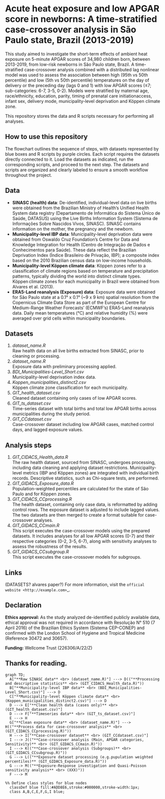 
Acute heat exposure and low APGAR score in newborns: A time-stratified case-crossover analysis in São Paulo state, Brazil (2013-2019)
========================

This study aimed to investigate the short-term effects of ambient heat exposure on 5-minute APGAR scores of 34,980 children born, between 2013-2019, from low-risk newborns in São Paulo state, Brazil. A time-stratified case-crossover analysis combined with a distributed lag nonlinear model was used to assess the association between high (95th vs 50th percentile) and low (5th vs 50th percentile) temperatures on the day of delivery or the preceding day (lags 0 and 1) with low APGAR scores (≤7; sub-categories: 6-7, 3-5, 0-2). Models were stratified by maternal age, race/ethnicity, education, parity, timing of prenatal care initiationaccess, infant sex, delivery mode, municipality-level deprivation and Köppen climate zone. 

This repository stores the data and R scripts necessary for performing all analyses. 

How to use this repository
------------
The flowchart outlines the sequence of steps, with datasets represented by blue boxes and R scripts by purple circles. Each script requires the datasets directly connected to it. Load the datasets as indicated, run the corresponding scripts, and proceed to the next step. The datasets and scripts are organized and clearly labeled to ensure a smooth workflow throughout the project.

Data
------------
* **SINASC (health) data**: De-identified, individual-level data on live births were obtained from the Brazilian Ministry of Health’s Unified Health System data registry (Departamento de Informática do Sistema Único de Saúde, DATASUS) using the Live Births Information System (Sistema de Informações Sobre Nascidos Vivos, SINASC). SINASC contains information on the mother, the pregnancy and the newborn.
* **Municipality-level IBP data**: Municipality-level deprivation data were obtained from Oswaldo Cruz Foundation’s Centre for Data and Knowledge Integration for Health (Centro de Integração de Dados e Conhecimentos para Saúde). These data reflect the Brazilian Deprivation Index (Índice Brasileiro de Privação, IBP); a composite index based on the 2010 Brazilian census data on low-income households.
* **Municipality-level Köppen climate data**: Köppen zones refer to a classification of climate regions based on temperature and precipitation patterns, typically dividing the world into distinct climate types. Köppen climate zones for each municipality in Brazil were obtained from Alvares et al. (2013). 
* **ERA5-Land reanalysis (Exposure) data**: Exposure data were obtained for São Paulo state at a 0.1° x 0.1° (~9 x 9 km) spatial resolution from the Copernicus Climate Data Store as part of the European Centre for Medium-Range Weather Forecasts’ (ECMWF’s) ERA5-Land reanalysis data. Daily mean temperatures (°C) and relative humidity (%) were averaged over grid cells within municipality boundaries.

Datasets
------------
1. *dataset_name.R*  
Raw health data on all live births extracted from SINASC, prior to cleaning or processing.
3. *dataset_name.R*  
Exposure data with preliminary processing applied.
4. *BDI_Municipalities-Level_Short.csv*  
Municipality-level deprivation index data.
5. *Koppen_municipalities_distinct2.csv*  
Köppen climate zone classification for each municipality.
6. *GIT_health_dataset.csv*  
Cleaned dataset containing only cases of low APGAR scores.
7. *GIT_ts_dataset.csv*  
Time-series dataset with total births and total low APGAR births across municipalities during the study period.
8. *GIT_CCdataset.csv*  
Case-crossover dataset including low APGAR cases, matched control days, and lagged exposure values.

Analysis steps
-----
1. *GIT_CIDACS_Health_data.R*  
The raw health dataset, sourced from SINASC, undergoes processing, including data cleaning and applying dataset restrictions. Municipality-level metrics (IBP and Köppen zones) are integrated with individual birth records. Descriptive statistics, such as Chi-square tests, are performed.
2. *GIT_GIDACS_Exposure_data.R*  
Population-weighted percentiles are calculated for the state of São Paulo and for Köppen zones.
3. *GIT_CIDACS_CCprocessing.R*  
The health dataset, containing only case data, is reformatted by adding control rows. The exposure dataset is adjusted to include lagged values. The two datasets are then merged to create a format suitable for case-crossover analyses.
4. *GIT_GIDACS_CCmain.R*  
This script executes the case-crossover models using the prepared datasets. It includes analyses for all low APGAR scores (0-7) and their respective categories (0-2, 3-5, 6-7), along with sensitivity analyses to assess the robustness of the results.
6. *GIT_GIDACS_CCsubgroup.R*  
This script executes the case-crossover models for subgroups.

Links 
-----
(DATASETS? alvares paper?)
For more information, visit the `official website <http://example.com>`_.

Declaration 
----------
**Ethics approval:** As the study analyzed de-identified publicly available data, ethical approval was not required in accordance with Resolução N° 510 (7 April 2016) of the Brazilian Ethics System (Sistema CEP-CONEP) and confirmed with the London School of Hygiene and Tropical Medicine (Reference 30472 and 30657). 

**Funding:** Wellcome Trust (226306/A/22/Z) 

Thanks for reading.
----------


```mermaid
graph TD;
  A["**Raw SINASC data** <br> (dataset_name.R)"] ---> D(("**Processing and descriptive statistics** <br> (GIT_CIDACS_Health_data.R)"))
  B["**Municipality-level IBP data** <br> (BDI_Municipalities-Level_Short.csv)"] ---> D
  C["**Municipality-level Köppen climate data** <br> (Koppen_municipalities_distinct2.csv)"] ---> D
  D ---> E["**Clean health data (cases only)** <br> (GIT_health_dataset.csv)"]
  D ---> F["**Timeseries data** <br> (GIT_ts_dataset.csv)"]
  E ---> H
  G["**Clean exposure data** <br> (dataset_name.R)"] ---> H(("**Process data for case-crossover analysis** <br> (GIT_CIDACS_CCprocessing.R)"))
  H ---> I["**Case-crossover dataset** <br> (GIT_CCdataset.csv)"]
  I ---> J(("**Case-crossover analysis (Main, APGAR categories, Sensitivity)** <br> (GIT_GIDACS_CCmain.R)"))
  I ---> K(("**Case-crossover analysis (Subgroups)** <br> (GIT_GIDACS_CCsubgroup.R)"))
  G ---> L(("**Exposure dataset processing (e.g.pupulation weighted percentiles)** (GIT_GIDACS_Exposure_data.R)"))
  G ---> M(("**Exposure-Response investigation and Quasi-Poisson sensitivity analysis** <br> (XXX)"))
  F ---> M

%% Define class styles for blue nodes
  classDef blue fill:#ADD8E6,stroke:#000000,stroke-width:1px;
  class A,B,C,E,F,G,I blue;





